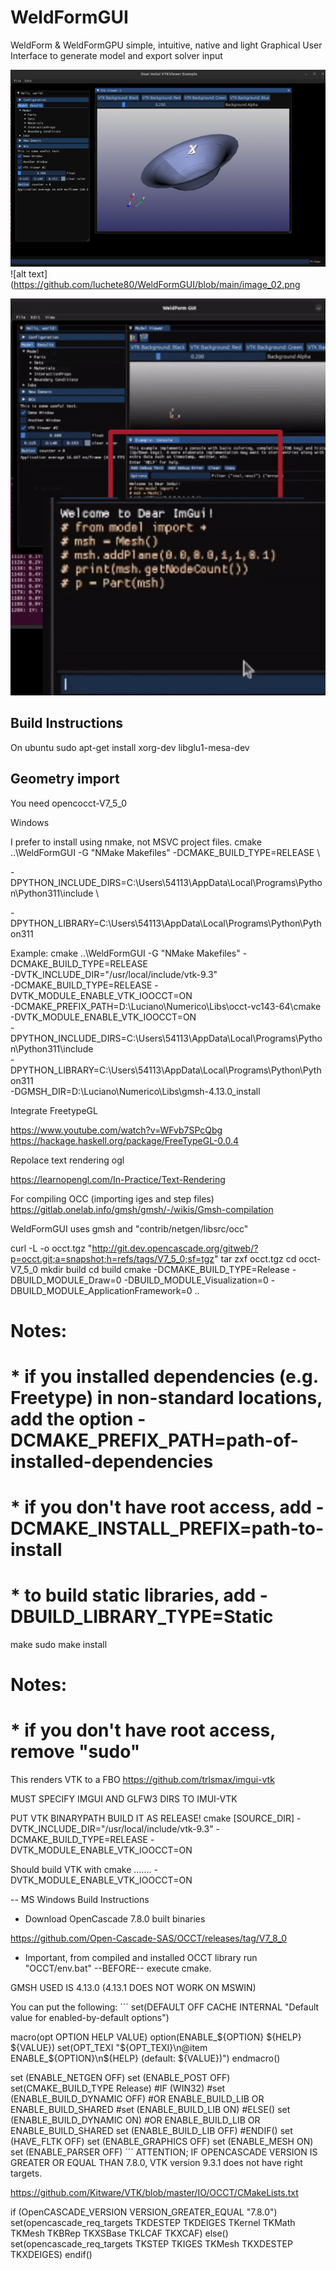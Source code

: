 # WeldFormGUI
WeldForm & WeldFormGPU simple, intuitive, native and light 
Graphical User Interface to generate model and export solver input


![alt text](https://github.com/luchete80/WeldFormGUI/blob/main/image_01.png)
![alt text](https://github.com/luchete80/WeldFormGUI/blob/main/image_02.png

![alt text](https://github.com/luchete80/WeldFormGUI/blob/main/python_GUI.gif)

## Build Instructions

On ubuntu 
sudo apt-get install xorg-dev libglu1-mesa-dev

## Geometry import

You need opencocct-V7_5_0


Windows 

I prefer to install using nmake, not MSVC project files. 
cmake ..\WeldFormGUI -G "NMake Makefiles" -DCMAKE_BUILD_TYPE=RELEASE \

-DPYTHON_INCLUDE_DIRS=C:\Users\54113\AppData\Local\Programs\Python\Python311\include \

-DPYTHON_LIBRARY=C:\Users\54113\AppData\Local\Programs\Python\Python311

Example: 
cmake ..\WeldFormGUI -G "NMake Makefiles" -DCMAKE_BUILD_TYPE=RELEASE \
                                          -DVTK_INCLUDE_DIR="/usr/local/include/vtk-9.3" \
                                          -DCMAKE_BUILD_TYPE=RELEASE -DVTK_MODULE_ENABLE_VTK_IOOCCT=ON \
                                          -DCMAKE_PREFIX_PATH=D:\Luciano\Numerico\Libs\occt-vc143-64\cmake\
                                          -DVTK_MODULE_ENABLE_VTK_IOOCCT=ON \
                                          -DPYTHON_INCLUDE_DIRS=C:\Users\54113\AppData\Local\Programs\Python\Python311\include \
                                          -DPYTHON_LIBRARY=C:\Users\54113\AppData\Local\Programs\Python\Python311 \
                                          -DGMSH_DIR=D:\Luciano\Numerico\Libs\gmsh-4.13.0_install

Integrate FreetypeGL

https://www.youtube.com/watch?v=WFvb7SPcQbg
https://hackage.haskell.org/package/FreeTypeGL-0.0.4

Repolace text rendering ogl

https://learnopengl.com/In-Practice/Text-Rendering


For compiling OCC (importing iges and step files)
https://gitlab.onelab.info/gmsh/gmsh/-/wikis/Gmsh-compilation

WeldFormGUI uses gmsh and "contrib/netgen/libsrc/occ"

curl -L -o occt.tgz "http://git.dev.opencascade.org/gitweb/?p=occt.git;a=snapshot;h=refs/tags/V7_5_0;sf=tgz"
tar zxf occt.tgz
cd occt-V7_5_0
mkdir build
cd build
cmake -DCMAKE_BUILD_TYPE=Release -DBUILD_MODULE_Draw=0 -DBUILD_MODULE_Visualization=0 -DBUILD_MODULE_ApplicationFramework=0 ..
# Notes:
# * if you installed dependencies (e.g. Freetype) in non-standard locations, add the option -DCMAKE_PREFIX_PATH=path-of-installed-dependencies
# * if you don't have root access, add -DCMAKE_INSTALL_PREFIX=path-to-install
# * to build static libraries, add -DBUILD_LIBRARY_TYPE=Static
make
sudo make install
# Notes:
# * if you don't have root access, remove "sudo"

This renders VTK to a FBO
https://github.com/trlsmax/imgui-vtk

MUST SPECIFY IMGUI AND GLFW3 DIRS TO IMUI-VTK

PUT VTK BINARYPATH 
BUILD IT AS RELEASE!
cmake [SOURCE_DIR] -DVTK_INCLUDE_DIR="/usr/local/include/vtk-9.3" -DCMAKE_BUILD_TYPE=RELEASE -DVTK_MODULE_ENABLE_VTK_IOOCCT=ON

Should build VTK with
cmake .......  -DVTK_MODULE_ENABLE_VTK_IOOCCT=ON


-- MS Windows Build Instructions

- Download OpenCascade  7.8.0 built binaries

https://github.com/Open-Cascade-SAS/OCCT/releases/tag/V7_8_0


- Important, from compiled and installed OCCT library run "OCCT/env.bat" --BEFORE-- execute cmake.
 


GMSH USED IS 4.13.0 (4.13.1 DOES NOT WORK ON MSWIN)

You can put the following: ´´´
set(DEFAULT OFF CACHE INTERNAL "Default value for enabled-by-default options")

macro(opt OPTION HELP VALUE)
  option(ENABLE_${OPTION} ${HELP} ${VALUE})
  set(OPT_TEXI "${OPT_TEXI}\n@item ENABLE_${OPTION}\n${HELP} (default: ${VALUE})")
endmacro()

set (ENABLE_NETGEN OFF)
set (ENABLE_POST OFF)
set(CMAKE_BUILD_TYPE Release)
#IF (WIN32)
#set (ENABLE_BUILD_DYNAMIC OFF) #OR ENABLE_BUILD_LIB OR ENABLE_BUILD_SHARED
#set (ENABLE_BUILD_LIB ON)
#ELSE()
set (ENABLE_BUILD_DYNAMIC ON) #OR ENABLE_BUILD_LIB OR ENABLE_BUILD_SHARED
set (ENABLE_BUILD_LIB OFF)
#ENDIF()
set (HAVE_FLTK OFF)
set (ENABLE_GRAPHICS OFF)
set (ENABLE_MESH ON)
set (ENABLE_PARSER OFF)
´´´
ATTENTION; IF OPENCASCADE VERSION IS GREATER OR EQUAL THAN 7.8.0,
VTK version 9.3.1 does not have right targets.

https://github.com/Kitware/VTK/blob/master/IO/OCCT/CMakeLists.txt

if (OpenCASCADE_VERSION VERSION_GREATER_EQUAL "7.8.0")
  set(opencascade_req_targets
    TKDESTEP
    TKDEIGES
    TKernel
    TKMath
    TKMesh
    TKBRep
    TKXSBase
    TKLCAF
    TKXCAF)
else()
  set(opencascade_req_targets
    TKSTEP
    TKIGES
    TKMesh
    TKXDESTEP
    TKXDEIGES)
endif() 
